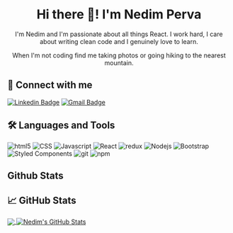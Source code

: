 <h1 align="center">Hi there 👋! I'm Nedim Perva</h1>

<p align="center">
I'm Nedim and I'm passionate about all things React. I work hard, I care about writing clean code and I genuinely love to learn.  
</p>

<p align="center"> 
When I'm not coding find me taking photos or going hiking to the nearest mountain.
</p>

<h2 align="left">🔗 Connect with me</h2>

[![Linkedin Badge](https://img.shields.io/badge/LinkedIN-nedimperva-blue)](https://www.linkedin.com/in/nedimperva/) [![Gmail Badge](https://img.shields.io/badge/Gmail-nedim.perva%40gmail.com-red)](mailto:nedim.perva@gmail.com)

<h2>🛠️ Languages and Tools</h2>
  <p>
  <img alt="html5" src="https://img.shields.io/badge/-HTML5-E34F26?style=flat-square&logo=html5&logoColor=white" />
  <img alt="CSS" src="https://img.shields.io/badge/-CSS3-1572B6?style=flat-square&logo=css3" />
  <img alt="Javascript" src="https://img.shields.io/badge/-JavaScript-black?style=flat-square&logo=javascript" />
  <img alt="React" src="https://img.shields.io/badge/-React-45b8d8?style=flat-square&logo=react&logoColor=white" />
  <img alt="redux" src="https://img.shields.io/badge/-Redux-764ABC?style=flat-square&logo=redux&logoColor=white" />
  <img alt="Nodejs" src="https://img.shields.io/badge/-Nodejs-43853d?style=flat-square&logo=Node.js&logoColor=white" />
  <img alt="Bootstrap" src="https://img.shields.io/badge/-Bootstrap-563D7C?style=flat-square&logo=bootstrap" />
  <img alt="Styled Components" src="https://img.shields.io/badge/-Styled_Components-db7092?style=flat-square&logo=styled-components&logoColor=white" />
  <img alt="git" src="https://img.shields.io/badge/-Git-F05032?style=flat-square&logo=git&logoColor=white" />
  <img alt="npm" src="https://img.shields.io/badge/-NPM-CB3837?style=flat-square&logo=npm&logoColor=white" />
</p>

<h2> Github Stats</h2>
<!--
[![Anurag's GitHub stats](https://github-readme-stats.vercel.app/api?username=nedimperva)]()
-->

## &#x1f4c8; GitHub Stats

<a href="https://github.com/nedimperva/nedimperva">
  <img align="center" src="https://github-readme-stats.vercel.app/api/top-langs/?username=nedimperva&hide=java,html,tex&title_color=ffffff&text_color=c9cacc&icon_color=2bbc8a&bg_color=1d1f21&langs_count=4" />
</a>
<a href="https://github.com/nedimperva/nedimperva">
  <img align="center" src="https://github-readme-stats.vercel.app/api?username=nedimperva&show_icons=true&line_height=27&count_private=true&title_color=ffffff&text_color=c9cacc&icon_color=2bbc8a&bg_color=1d1f21" alt="Nedim's GitHub Stats" />
</a>
<!--
add 1. project
<a href="https://github.com/MartinHeinz/python-project-blueprint">
  <img align="center" src="https://github-readme-stats.vercel.app/api/pin/?username=MartinHeinz&repo=python-project-blueprint&title_color=ffffff&text_color=c9cacc&icon_color=2bbc8a&bg_color=1d1f21" />
</a>

add 2. project
<a href="https://github.com/MartinHeinz/go-project-blueprint">
  <img align="center" src="https://github-readme-stats.vercel.app/api/pin/?username=MartinHeinz&repo=go-project-blueprint&title_color=ffffff&text_color=c9cacc&icon_color=2bbc8a&bg_color=1d1f21" />
</a>  
-->
